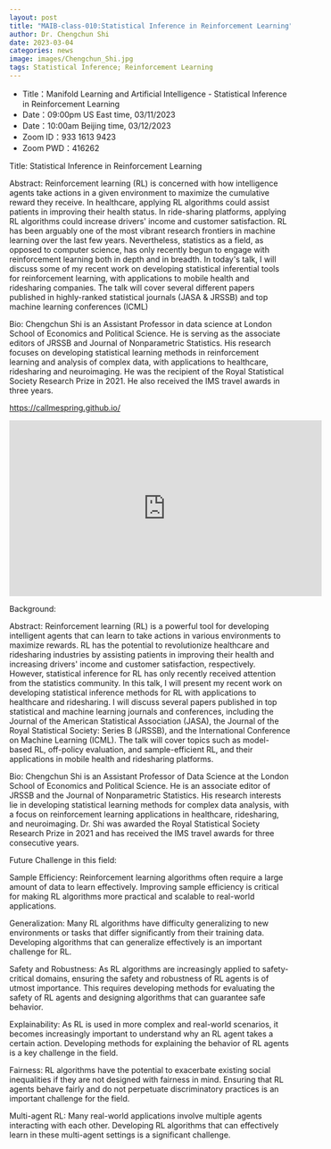 ```yaml
---
layout: post
title: "MAIB-class-010:Statistical Inference in Reinforcement Learning"
author: Dr. Chengchun Shi
date: 2023-03-04
categories: news
image: images/Chengchun_Shi.jpg
tags: Statistical Inference; Reinforcement Learning
---
```


- Title：Manifold Learning and Artificial Intelligence - Statistical Inference in Reinforcement Learning
- Date：09:00pm US East time, 03/11/2023
- Date：10:00am Beijing time, 03/12/2023
- Zoom  ID：933 1613 9423
- Zoom PWD：416262

Title: Statistical Inference in Reinforcement Learning

Abstract: Reinforcement learning (RL) is concerned with how intelligence agents take actions in a given environment to maximize the cumulative reward they receive. In healthcare, applying RL algorithms could assist patients in improving their health status. In ride-sharing platforms, applying RL algorithms could increase drivers' income and customer satisfaction. RL has been arguably one of the most vibrant research frontiers in machine learning over the last few years. Nevertheless, statistics as a field, as opposed to computer science, has only recently begun to engage with reinforcement learning both in depth and in breadth. In today's talk, I will discuss some of my recent work on developing statistical inferential tools for reinforcement learning, with applications to mobile health and ridesharing companies. The talk will cover several different papers published in highly-ranked statistical journals (JASA & JRSSB) and top machine learning conferences (ICML)

Bio: Chengchun Shi is an Assistant Professor in data science at London School of Economics and Political Science. He is serving as the associate editors of JRSSB and Journal of Nonparametric Statistics. His research focuses on developing statistical learning methods in reinforcement learning and analysis of complex data, with applications to healthcare, ridesharing and neuroimaging. He was the recipient of the Royal Statistical Society Research Prize in 2021. He also received the IMS travel awards in three years.

https://callmespring.github.io/


<p align="center">
<iframe width="560" height="315" src="https://www.youtube.com/embed/tJLRhTBIhIg" title="YouTube video player" frameborder="0" allow="accelerometer; autoplay; clipboard-write; encrypted-media; gyroscope; picture-in-picture" allowfullscreen></iframe>
</p>

Background:

Abstract: Reinforcement learning (RL) is a powerful tool for developing intelligent agents that can learn to take actions in various environments to maximize rewards. RL has the potential to revolutionize healthcare and ridesharing industries by assisting patients in improving their health and increasing drivers' income and customer satisfaction, respectively. However, statistical inference for RL has only recently received attention from the statistics community. In this talk, I will present my recent work on developing statistical inference methods for RL with applications to healthcare and ridesharing. I will discuss several papers published in top statistical and machine learning journals and conferences, including the Journal of the American Statistical Association (JASA), the Journal of the Royal Statistical Society: Series B (JRSSB), and the International Conference on Machine Learning (ICML). The talk will cover topics such as model-based RL, off-policy evaluation, and sample-efficient RL, and their applications in mobile health and ridesharing platforms.

Bio: Chengchun Shi is an Assistant Professor of Data Science at the London School of Economics and Political Science. He is an associate editor of JRSSB and the Journal of Nonparametric Statistics. His research interests lie in developing statistical learning methods for complex data analysis, with a focus on reinforcement learning applications in healthcare, ridesharing, and neuroimaging. Dr. Shi was awarded the Royal Statistical Society Research Prize in 2021 and has received the IMS travel awards for three consecutive years.

Future Challenge in this field:

Sample Efficiency: Reinforcement learning algorithms often require a large amount of data to learn effectively. Improving sample efficiency is critical for making RL algorithms more practical and scalable to real-world applications.

Generalization: Many RL algorithms have difficulty generalizing to new environments or tasks that differ significantly from their training data. Developing algorithms that can generalize effectively is an important challenge for RL.

Safety and Robustness: As RL algorithms are increasingly applied to safety-critical domains, ensuring the safety and robustness of RL agents is of utmost importance. This requires developing methods for evaluating the safety of RL agents and designing algorithms that can guarantee safe behavior.

Explainability: As RL is used in more complex and real-world scenarios, it becomes increasingly important to understand why an RL agent takes a certain action. Developing methods for explaining the behavior of RL agents is a key challenge in the field.

Fairness: RL algorithms have the potential to exacerbate existing social inequalities if they are not designed with fairness in mind. Ensuring that RL agents behave fairly and do not perpetuate discriminatory practices is an important challenge for the field.

Multi-agent RL: Many real-world applications involve multiple agents interacting with each other. Developing RL algorithms that can effectively learn in these multi-agent settings is a significant challenge.